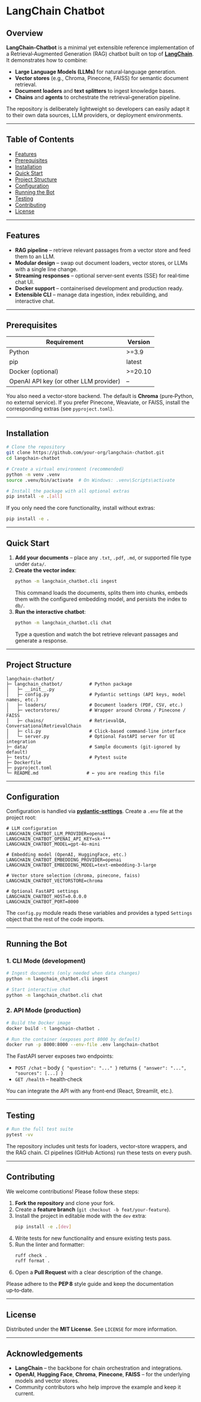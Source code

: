 # LangChain Chatbot

## Overview

**LangChain‑Chatbot** is a minimal yet extensible reference implementation of a Retrieval‑Augmented Generation (RAG) chatbot built on top of **[LangChain](https://github.com/hwchase17/langchain)**.  It demonstrates how to combine:

- **Large Language Models (LLMs)** for natural‑language generation.
- **Vector stores** (e.g., Chroma, Pinecone, FAISS) for semantic document retrieval.
- **Document loaders** and **text splitters** to ingest knowledge bases.
- **Chains** and **agents** to orchestrate the retrieval‑generation pipeline.

The repository is deliberately lightweight so developers can easily adapt it to their own data sources, LLM providers, or deployment environments.

---

## Table of Contents

- [Features](#features)
- [Prerequisites](#prerequisites)
- [Installation](#installation)
- [Quick Start](#quick-start)
- [Project Structure](#project-structure)
- [Configuration](#configuration)
- [Running the Bot](#running-the-bot)
- [Testing](#testing)
- [Contributing](#contributing)
- [License](#license)

---

## Features

- **RAG pipeline** – retrieve relevant passages from a vector store and feed them to an LLM.
- **Modular design** – swap out document loaders, vector stores, or LLMs with a single line change.
- **Streaming responses** – optional server‑sent events (SSE) for real‑time chat UI.
- **Docker support** – containerised development and production ready.
- **Extensible CLI** – manage data ingestion, index rebuilding, and interactive chat.

---

## Prerequisites

| Requirement | Version |
|-------------|---------|
| Python      | >=3.9   |
| pip         | latest  |
| Docker (optional) | >=20.10 |
| OpenAI API key (or other LLM provider) | – |

You also need a vector‑store backend. The default is **Chroma** (pure‑Python, no external service). If you prefer Pinecone, Weaviate, or FAISS, install the corresponding extras (see `pyproject.toml`).

---

## Installation

```bash
# Clone the repository
git clone https://github.com/your-org/langchain-chatbot.git
cd langchain-chatbot

# Create a virtual environment (recommended)
python -m venv .venv
source .venv/bin/activate  # On Windows: .venv\Scripts\activate

# Install the package with all optional extras
pip install -e .[all]
```

If you only need the core functionality, install without extras:

```bash
pip install -e .
```

---

## Quick Start

1. **Add your documents** – place any `.txt`, `.pdf`, `.md`, or supported file type under `data/`.
2. **Create the vector index**:
   ```bash
   python -m langchain_chatbot.cli ingest
   ```
   This command loads the documents, splits them into chunks, embeds them with the configured embedding model, and persists the index to `db/`.
3. **Run the interactive chatbot**:
   ```bash
   python -m langchain_chatbot.cli chat
   ```
   Type a question and watch the bot retrieve relevant passages and generate a response.

---

## Project Structure

```
langchain-chatbot/
├─ langchain_chatbot/          # Python package
│   ├─ __init__.py
│   ├─ config.py               # Pydantic settings (API keys, model names, etc.)
│   ├─ loaders/                # Document loaders (PDF, CSV, etc.)
│   ├─ vectorstores/           # Wrapper around Chroma / Pinecone / FAISS
│   ├─ chains/                 # RetrievalQA, ConversationalRetrievalChain
│   ├─ cli.py                  # Click‑based command‑line interface
│   └─ server.py               # Optional FastAPI server for UI integration
├─ data/                       # Sample documents (git‑ignored by default)
├─ tests/                      # Pytest suite
├─ Dockerfile
├─ pyproject.toml
└─ README.md                  # ← you are reading this file
```

---

## Configuration

Configuration is handled via **[pydantic‑settings](https://github.com/pydantic/pydantic-settings)**. Create a `.env` file at the project root:

```dotenv
# LLM configuration
LANGCHAIN_CHATBOT_LLM_PROVIDER=openai
LANGCHAIN_CHATBOT_OPENAI_API_KEY=sk-***
LANGCHAIN_CHATBOT_MODEL=gpt-4o-mini

# Embedding model (OpenAI, HuggingFace, etc.)
LANGCHAIN_CHATBOT_EMBEDDING_PROVIDER=openai
LANGCHAIN_CHATBOT_EMBEDDING_MODEL=text-embedding-3-large

# Vector store selection (chroma, pinecone, faiss)
LANGCHAIN_CHATBOT_VECTORSTORE=chroma

# Optional FastAPI settings
LANGCHAIN_CHATBOT_HOST=0.0.0.0
LANGCHAIN_CHATBOT_PORT=8000
```

The `config.py` module reads these variables and provides a typed `Settings` object that the rest of the code imports.

---

## Running the Bot

### 1. CLI Mode (development)

```bash
# Ingest documents (only needed when data changes)
python -m langchain_chatbot.cli ingest

# Start interactive chat
python -m langchain_chatbot.cli chat
```

### 2. API Mode (production)

```bash
# Build the Docker image
docker build -t langchain-chatbot .

# Run the container (exposes port 8000 by default)
docker run -p 8000:8000 --env-file .env langchain-chatbot
```

The FastAPI server exposes two endpoints:

- `POST /chat` – body `{ "question": "..." }` returns `{ "answer": "...", "sources": [...] }`
- `GET /health` – health‑check

You can integrate the API with any front‑end (React, Streamlit, etc.).

---

## Testing

```bash
# Run the full test suite
pytest -vv
```

The repository includes unit tests for loaders, vector‑store wrappers, and the RAG chain. CI pipelines (GitHub Actions) run these tests on every push.

---

## Contributing

We welcome contributions! Please follow these steps:

1. **Fork the repository** and clone your fork.
2. Create a **feature branch** (`git checkout -b feat/your-feature`).
3. Install the project in editable mode with the `dev` extra:
   ```bash
   pip install -e .[dev]
   ```
4. Write tests for new functionality and ensure existing tests pass.
5. Run the linter and formatter:
   ```bash
   ruff check .
   ruff format .
   ```
6. Open a **Pull Request** with a clear description of the change.

Please adhere to the **PEP 8** style guide and keep the documentation up‑to‑date.

---

## License

Distributed under the **MIT License**. See `LICENSE` for more information.

---

## Acknowledgements

- **LangChain** – the backbone for chain orchestration and integrations.
- **OpenAI**, **Hugging Face**, **Chroma**, **Pinecone**, **FAISS** – for the underlying models and vector stores.
- Community contributors who help improve the example and keep it current.

